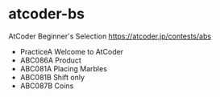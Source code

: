 # atcoder-bs

AtCoder Beginner's Selection https://atcoder.jp/contests/abs

- PracticeA Welcome to AtCoder
- ABC086A Product
- ABC081A Placing Marbles
- ABC081B Shift only
- ABC087B Coins